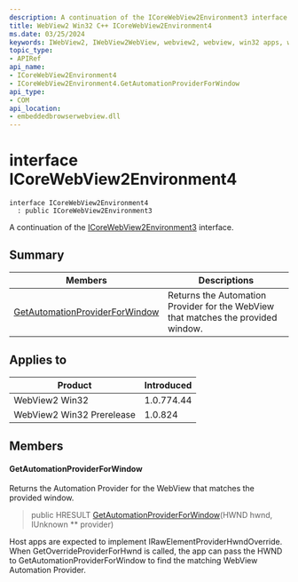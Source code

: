 ```yaml
---
description: A continuation of the ICoreWebView2Environment3 interface.
title: WebView2 Win32 C++ ICoreWebView2Environment4
ms.date: 03/25/2024
keywords: IWebView2, IWebView2WebView, webview2, webview, win32 apps, win32, edge, ICoreWebView2, ICoreWebView2Controller, browser control, edge html, ICoreWebView2Environment4
topic_type: 
- APIRef
api_name:
- ICoreWebView2Environment4
- ICoreWebView2Environment4.GetAutomationProviderForWindow
api_type:
- COM
api_location:
- embeddedbrowserwebview.dll
---
```


# interface ICoreWebView2Environment4

```
interface ICoreWebView2Environment4
  : public ICoreWebView2Environment3
```

A continuation of the [ICoreWebView2Environment3](icorewebview2environment3.md#icorewebview2environment3) interface.

## Summary

 Members                        | Descriptions
--------------------------------|---------------------------------------------
[GetAutomationProviderForWindow](#getautomationproviderforwindow) | Returns the Automation Provider for the WebView that matches the provided window.

## Applies to

Product                         | Introduced
--------------------------------|---------------------------------------------
WebView2 Win32            |    1.0.774.44
WebView2 Win32 Prerelease |    1.0.824

## Members

#### GetAutomationProviderForWindow

Returns the Automation Provider for the WebView that matches the provided window.

> public HRESULT [GetAutomationProviderForWindow](#getautomationproviderforwindow)(HWND hwnd, IUnknown ** provider)

Host apps are expected to implement IRawElementProviderHwndOverride. When GetOverrideProviderForHwnd is called, the app can pass the HWND to GetAutomationProviderForWindow to find the matching WebView Automation Provider.

